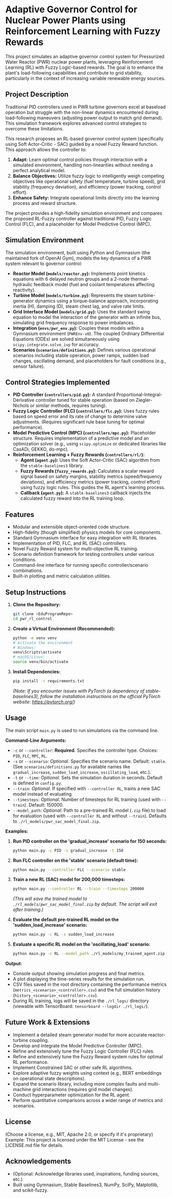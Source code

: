 
# Adaptive Governor Control for Nuclear Power Plants using Reinforcement Learning with Fuzzy Rewards

This project simulates an adaptive governor control system for Pressurized Water Reactor (PWR) nuclear power plants, leveraging Reinforcement Learning (RL) with Fuzzy Logic-based rewards. The goal is to enhance the plant's load-following capabilities and contribute to grid stability, particularly in the context of increasing variable renewable energy sources.

## Project Description

Traditional PID controllers used in PWR turbine governors excel at baseload operation but struggle with the non-linear dynamics encountered during load-following maneuvers (adjusting power output to match grid demand). This simulation framework explores advanced control strategies to overcome these limitations.

This research proposes an RL-based governor control system (specifically using Soft Actor-Critic - SAC) guided by a novel Fuzzy Reward function. This approach allows the controller to:

1.  **Adapt:** Learn optimal control policies through interaction with a simulated environment, handling non-linearities without needing a perfect analytical model.
2.  **Balance Objectives:** Utilize fuzzy logic to intelligently weigh competing objectives like operational safety (fuel temperature, turbine speed), grid stability (frequency deviation), and efficiency (power tracking, control effort).
3.  **Enhance Safety:** Integrate operational limits directly into the learning process and reward structure.

The project provides a high-fidelity simulation environment and compares the proposed RL-Fuzzy controller against traditional PID, Fuzzy Logic Control (FLC), and a placeholder for Model Predictive Control (MPC).

## Simulation Environment

The simulation environment, built using Python and Gymnasium (the maintained fork of OpenAI Gym), models the key dynamics of a PWR system relevant to governor control:

*   **Reactor Model (`models/reactor.py`):** Implements point kinetics equations with 6 delayed neutron groups and a 2-node thermal-hydraulic feedback model (fuel and coolant temperatures affecting reactivity).
*   **Turbine Model (`models/turbine.py`):** Represents the steam turbine-generator dynamics using a torque-balance approach, incorporating inertia (H), damping (D), steam chest lag, and valve rate limits.
*   **Grid Interface Model (`models/grid.py`):** Uses the standard swing equation to model the interaction of the generator with an infinite bus, simulating grid frequency response to power imbalances.
*   **Integration (`envs/pwr_env.py`):** Couples these models within a Gymnasium environment (`PWREnv-v0`). The coupled Ordinary Differential Equations (ODEs) are solved simultaneously using `scipy.integrate.solve_ivp` for accuracy.
*   **Scenarios (`scenarios/definitions.py`):** Defines various operational scenarios including stable operation, power ramps, sudden load changes, oscillating demand, and placeholders for fault conditions (e.g., sensor failure).

## Control Strategies Implemented

*   **PID Controller (`controllers/pid.py`):** A standard Proportional-Integral-Derivative controller tuned for stable operation (based on Ziegler-Nichols or similar methods, requires tuning).
*   **Fuzzy Logic Controller (FLC) (`controllers/flc.py`):** Uses fuzzy rules based on speed error and its rate of change to determine valve adjustments. (Requires significant rule base tuning for optimal performance).
*   **Model Predictive Control (MPC) (`controllers/mpc.py`):** Placeholder structure. Requires implementation of a predictive model and an optimization solver (e.g., using `scipy.optimize` or dedicated libraries like CasADi, GEKKO, do-mpc).
*   **Reinforcement Learning + Fuzzy Rewards (`controllers/rl/`):**
    *   **Agent (`agent.py`):** Uses the Soft Actor-Critic (SAC) algorithm from the `stable-baselines3` library.
    *   **Fuzzy Rewards (`fuzzy_rewards.py`):** Calculates a scalar reward signal based on safety margins, stability metrics (speed/frequency deviations), and efficiency metrics (power tracking, control effort) using fuzzy logic rules. This guides the RL agent's learning process.
    *   **Callback (`agent.py`):** A `stable-baselines3` callback injects the calculated fuzzy reward into the RL training loop.

## Features

*   Modular and extensible object-oriented code structure.
*   High-fidelity (though simplified) physics models for core components.
*   Standard Gymnasium interface for easy integration with RL libraries.
*   Implementation of PID, FLC, and RL (SAC) controllers.
*   Novel Fuzzy Reward system for multi-objective RL training.
*   Scenario definition framework for testing controllers under various conditions.
*   Command-line interface for running specific controller/scenario combinations.
*   Built-in plotting and metric calculation utilities.

## Setup Instructions

1.  **Clone the Repository:**
    ```bash
    git clone <EduProgramRepo>
    cd pwr_rl_control
    ```

2.  **Create a Virtual Environment (Recommended):**
    ```bash
    python -m venv venv
    # Activate the environment
    # Windows:
    venv\Scripts\activate
    # macOS/Linux:
    source venv/bin/activate
    ```

3.  **Install Dependencies:**
    ```bash
    pip install -r requirements.txt
    ```
    *(Note: If you encounter issues with PyTorch (a dependency of stable-baselines3), follow the installation instructions on the official PyTorch website: https://pytorch.org/)*

## Usage

The main script `main.py` is used to run simulations via the command line.

**Command-Line Arguments:**

*   `-c` or `--controller`: **Required**. Specifies the controller type. Choices: `PID`, `FLC`, `MPC`, `RL`.
*   `-s` or `--scenario`: *Optional*. Specifies the scenario name. Default: `stable`. (See `scenarios/definitions.py` for available names like `gradual_increase`, `sudden_load_increase`, `oscillating_load`, etc.).
*   `-t` or `--time`: *Optional*. Sets the simulation duration in seconds. Default is defined in `config.py`.
*   `--train`: *Optional*. If specified with `--controller RL`, trains a new SAC model instead of evaluating.
*   `--timesteps`: *Optional*. Number of timesteps for RL training (used with `--train`). Default: 150000.
*   `--model_path`: *Optional*. Path to a pre-trained RL model (`.zip` file) to load for evaluation (used with `--controller RL` and without `--train`). Defaults to `./rl_models/pwr_sac_model_final.zip`.

**Examples:**

1.  **Run PID controller on the 'gradual_increase' scenario for 150 seconds:**
    ```bash
    python main.py -c PID -s gradual_increase -t 150
    ```

2.  **Run FLC controller on the 'stable' scenario (default time):**
    ```bash
    python main.py --controller FLC --scenario stable
    ```

3.  **Train a new RL (SAC) model for 200,000 timesteps:**
    ```bash
    python main.py --controller RL --train --timesteps 200000
    ```
    *(This will save the trained model to `./rl_models/pwr_sac_model_final.zip` by default. The script will exit after training.)*

4.  **Evaluate the default pre-trained RL model on the 'sudden_load_increase' scenario:**
    ```bash
    python main.py -c RL -s sudden_load_increase
    ```

5.  **Evaluate a specific RL model on the 'oscillating_load' scenario:**
    ```bash
    python main.py -c RL --model_path ./rl_models/my_trained_agent.zip -s oscillating_load
    ```

**Output:**

*   Console output showing simulation progress and final metrics.
*   A plot displaying the time-series results for the simulation run.
*   CSV files saved in the root directory containing the performance metrics (`metrics_<scenario>_<controller>.csv`) and the full simulation history (`history_<scenario>_<controller>.csv`).
*   During RL training, logs will be saved in the `./rl_logs/` directory (viewable with TensorBoard: `tensorboard --logdir ./rl_logs/`).

## Future Work & Extensions

*   Implement a detailed steam generator model for more accurate reactor-turbine coupling.
*   Develop and integrate the Model Predictive Controller (MPC).
*   Refine and extensively tune the Fuzzy Logic Controller (FLC) rules.
*   Refine and extensively tune the Fuzzy Reward system rules for optimal RL performance.
*   Implement Constrained SAC or other safe RL algorithms.
*   Explore adaptive fuzzy weights using context (e.g., BERT embeddings on operational state descriptions).
*   Expand the scenario library, including more complex faults and multi-machine grid interactions (requires grid model changes).
*   Conduct hyperparameter optimization for the RL agent.
*   Perform quantitative comparisons across a wider range of metrics and scenarios.

## License

(Choose a license, e.g., MIT, Apache 2.0, or specify if it's proprietary)
Example:
This project is licensed under the MIT License - see the LICENSE.md file for details.

## Acknowledgements

*   (Optional: Acknowledge libraries used, inspirations, funding sources, etc.)
*   Built using Gymnasium, Stable Baselines3, NumPy, SciPy, Matplotlib, and scikit-fuzzy.
